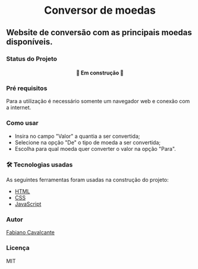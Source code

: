 <h1 align="center">Conversor de moedas</h1>

## Website de conversão com as principais moedas disponíveis.

### Status do Projeto

<h4 align="center"> 
	🚧 Em construção 🚧
</h4>

### Pré requisitos

Para a utilização é necessário somente um navegador web e conexão com a internet.

### Como usar

- Insira no campo "Valor" a quantia a ser convertida;
- Selecione na opção "De" o tipo de moeda a ser convertida;
- Escolha para qual moeda quer converter o valor na opção "Para".

### 🛠 Tecnologias usadas

As seguintes ferramentas foram usadas na construção do projeto:

- [HTML](https://developer.mozilla.org/pt-BR/docs/Web/HTML)
- [CSS](https://developer.mozilla.org/pt-BR/docs/Web/CSS)
- [JavaScript](https://developer.mozilla.org/pt-BR/docs/Web/JavaScript)

### Autor

<a href="https://www.linkedin.com/in/fabiano-cavalcante-99811221a/">Fabiano Cavalcante</a>

### Licença

MIT

